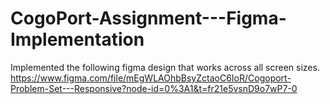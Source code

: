 # CogoPort-Assignment---Figma-Implementation
Implemented the following figma design that works across all screen sizes.
https://www.figma.com/file/mEgWLAOhbBsyZctaoC6IoR/Cogoport-Problem-Set---Responsive?node-id=0%3A1&t=fr21e5vsnD9o7wP7-0
